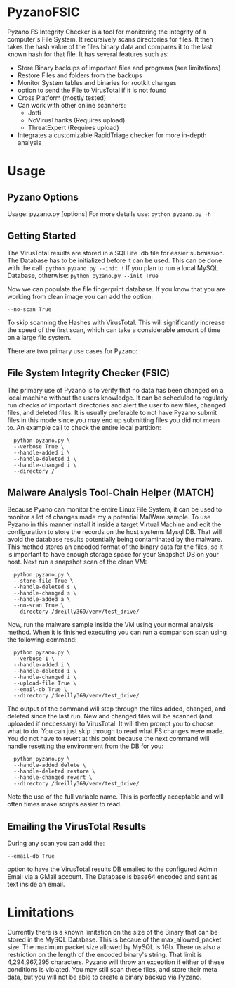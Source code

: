 # PyzanoFSIC
Pyzano FS Integrity Checker is a tool for monitoring the integrity of a computer's File System. It recursively scans directories for files. It then takes the hash value of the files binary data and compares it to the last known hash for that file. It has several features such as:
* Store Binary backups of important files and programs (see limitations)
* Restore Files and folders from the backups
* Monitor System tables and binaries for rootkit changes
* option to send the File to VirusTotal if it is not found
* Cross Platform (mostly tested)
* Can work with other online scanners:
  - Jotti
  - NoVirusThanks (Requires upload)
  - ThreatExpert (Requires upload)
* Integrates a customizable RapidTriage checker for more in-depth analysis


# Usage
## Pyzano Options
Usage: pyzano.py [options]
For more details use:
  ```python pyzano.py -h```

## Getting Started
The VirusTotal results are stored in a SQLLite .db file for easier submission. The Database has to be initialized before it can be used. This can be done with the call:
  ```python pyzano.py --init !```
If you plan to run a local MySQL Database, otherwise:
```python pyzano.py --init True```

Now we can populate the file fingerprint database. If you know that you are working from  clean image you can add the option:
```
--no-scan True
```
To skip scanning the Hashes with VirusTotal. This will significantly increase the speed of the first scan, which can take a considerable amount of time on a large file system. 

There are two primary use cases for Pyzano:
## File System Integrity Checker (FSIC)
The primary use of Pyzano is to verify that no data has been changed on a local machine without the users knowledge. It can be scheduled to regularly run checks of important directories and alert the user to new files, changed files, and deleted files. It is usually preferable to not have Pyzano submit files in this mode since you may end up submitting files you did not mean to. An example call to check the entire local partition:
```
  python pyzano.py \
  --verbose True \
  --handle-added i \
  --handle-deleted i \
  --handle-changed i \
  --directory /
```
  
## Malware Analysis Tool-Chain Helper (MATCH)
Because Pyano can monitor the entire Linux File System, it can be used to monitor a lot of changes made my a potential MalWare sample. To use Pyzano in this manner install it inside a target Virtual Machine and edit the configuration to store the records on the host systems Mysql DB. That will avoid the database results potentially being contaminated by the malware. This method stores an encoded format of the binary data for the files, so it is important to have enough storage space for your Snapshot DB on your host.
Next run a snapshot scan of the clean VM:
```
  python pyzano.py \
  --store-file True \
  --handle-deleted s \
  --handle-changed s \
  --handle-added a \
  --no-scan True \
  --directory /dreilly369/venv/test_drive/
```

Now, run the malware sample inside the VM using your normal analysis method. When it is finished executing you can run a comparison scan using the following command:
```
  python pyzano.py \
  --verbose 1 \
  --handle-added i \
  --handle-deleted i \
  --handle-changed i \
  --upload-file True \
  --email-db True \
  --directory /dreilly369/venv/test_drive/
```
  
The output of the command will step through the files added, changed, and deleted since the last run. New and changed files will be scanned (and uploaded if neccessary) to VirusTotal. It will then prompt you to choose what to do. You can just skip through to read what FS changes were made. You do not have to revert at this point because the next command will handle resetting the environment from the DB for you:
```
  python pyzano.py \
  --handle-added delete \
  --handle-deleted restore \
  --handle-changed revert \
  --directory /dreilly369/venv/test_drive/
```
  
Note the use of the full variable name. This is perfectly acceptable and will often times make scripts easier to read.

## Emailing the VirusTotal Results
During any scan you can add the:
```
--email-db True
```
option to have the VirusTotal results DB emailed to the configured Admin Email via a GMail account. The Database is base64 encoded and sent as text inside an email.

# Limitations
Currently there is a known limitation on the size of the Binary that can be stored in the MySQL Database. This is becaue of the max_allowed_packet size. The maximum packet size allowed by MySQL is 1Gb. There us also a restriction on the length of the encoded binary's string. That limit is 4,294,967,295 characters. Pyzano will throw an exception if either of these conditions is violated. You may still scan these files, and store their meta data, but you will not be able to create a binary backup via Pyzano.
